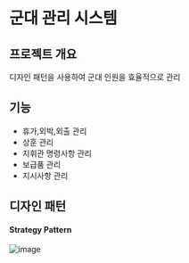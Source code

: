 군대 관리 시스템
==============

##  프로젝트 개요

 디자인 패턴을 사용하여 군대 인원을 효율적으로 관리
 
 ## 기능
* 휴가,외박,외출 관리
* 상훈 관리
* 지휘관 명령사항 관리
* 보급품 관리
* 지시사항 관리

## 디자인 패턴
#### Strategy Pattern
![image](https://user-images.githubusercontent.com/23469797/30840069-363587ee-a2b0-11e7-890e-d16b68ca96e1.png) <br/>
